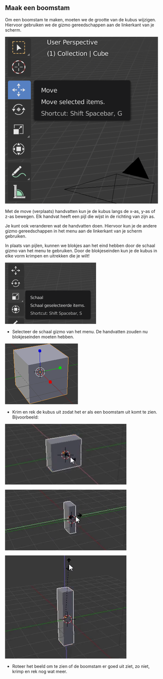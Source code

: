 ## Maak een boomstam

Om een boomstam te maken, moeten we de grootte van de kubus wijzigen. Hiervoor gebruiken we de gizmo gereedschappen aan de linkerkant van je scherm.

![Blender gizmos](images/gizmos.png)

Met de move (verplaats) handvatten kun je de kubus langs de x-as, y-as of z-as bewegen. Elk handvat heeft een pijl die wijst in de richting van zijn as.

Je kunt ook veranderen wat de handvatten doen. Hiervoor kun je de andere gizmo gereedschappen in het menu aan de linkerkant van je scherm gebruiken.

In plaats van pijlen, kunnen we blokjes aan het eind hebben door de schaal gizmo van het menu te gebruiken. Door de blokjeseinden kun je de kubus in elke vorm krimpen en uitrekken die je wilt!

![Schaal gizmo](images/scale-gizmo.png)

+ Selecteer de schaal gizmo van het menu. De handvatten zouden nu blokjeseinden moeten hebben.

![Blender blokjeseinden](images/blender-cube-ends.png)

+ Krim en rek de kubus uit zodat het er als een boomstam uit komt te zien. Bijvoorbeeld:

![Blender krimpen](images/blender-squish-1.png)

![Blender krimpen](images/blender-squish-2.png)

![Blender krimpen](images/blender-squish-3.png)

+ Roteer het beeld om te zien of de boomstam er goed uit ziet, zo niet, krimp en rek nog wat meer.
